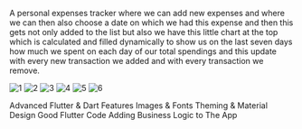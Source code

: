 A personal expenses tracker where we can add new expenses and where we can then also choose a date on which we had this expense and then this gets not only added to the list but also we have this little chart at the top which is calculated and filled dynamically to show us on the last seven days how much we spent on each day of our total spendings and this update with every new transaction we added and with every transaction we remove.

![1](https://user-images.githubusercontent.com/70852067/93814361-b6a5e800-fc54-11ea-80d0-d74ff5413cdb.png)
![2](https://user-images.githubusercontent.com/70852067/93814363-b7d71500-fc54-11ea-84c5-9d3743767c04.png)
![3](https://user-images.githubusercontent.com/70852067/93814365-b7d71500-fc54-11ea-988e-4b7b1b118a77.png)
![4](https://user-images.githubusercontent.com/70852067/93814367-b86fab80-fc54-11ea-8c0b-b27579fc0091.png)
![5](https://user-images.githubusercontent.com/70852067/93814368-b9084200-fc54-11ea-965e-82194ca1f734.png)
![6](https://user-images.githubusercontent.com/70852067/93814371-b9084200-fc54-11ea-8fa8-88a211c45a18.png)

Advanced Flutter & Dart Features
Images & Fonts
Theming & Material Design
Good Flutter Code
Adding Business Logic to The App
